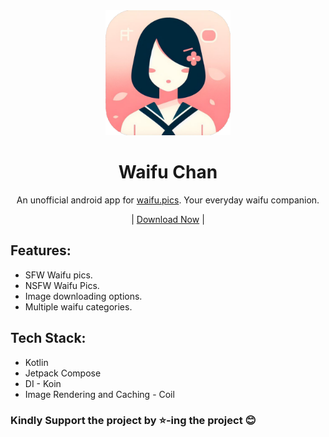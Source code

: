 <div align="center">
    <img src="assets/logo.png" width="200">
    <br>
    <h1>Waifu Chan</h1>
    <p>An unofficial android app for <a href="https://waifu.pics/">waifu.pics</a>. Your everyday waifu companion.</p>
    <p>| <a href="">Download Now</a> |</p>
</div>

## Features:
- SFW Waifu pics.
- NSFW Waifu Pics.
- Image downloading options.
- Multiple waifu categories.

## Tech Stack:
- Kotlin
- Jetpack Compose
- DI - Koin
- Image Rendering and Caching - Coil

### Kindly Support the project by ⭐-ing the project 😊